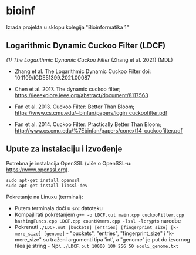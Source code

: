

# bioinf
Izrada projekta u sklopu kolegija "Bioinformatika 1"

## Logarithmic Dynamic Cuckoo Filter (LDCF)

*(1) The Logarithmic Dynamic Cuckoo Filter* (Zhang et al. 2021) (MDL)

- Zhang et al. The Logarithmic Dynamic Cuckoo Filter 
	doi: 10.1109/ICDE51399.2021.00087
	
- Chen et al. 2017. The dynamic cuckoo filter; https://ieeexplore.ieee.org/abstract/document/8117563
- Fan et al. 2013. Cuckoo Filter: Better Than Bloom;
https://www.cs.cmu.edu/~binfan/papers/login_cuckoofilter.pdf
- Fan et al. 2014. Cuckoo Filter: Practically Better Than Bloom;
http://www.cs.cmu.edu/%7Ebinfan/papers/conext14_cuckoofilter.pdf

## Upute za instalaciju i izvođenje
Potrebna je instalacija OpenSSL (više o OpenSSL-u: https://www.openssl.org).

```txt
sudo apt-get install openssl
sudo apt-get install libssl-dev
```

Pokretanje na Linuxu (terminal):
- Putem terminala doći u `src` datoteku
- Kompajlirati pokretanjem `g++ -o LDCF.out main.cpp cuckooFilter.cpp hashingFuncs.cpp LDCF.cpp countKmers.cpp -lssl -lcrypto` naredbe
- Pokrenuti `./LDCF.out [buckets] [entries] [fingerprint_size] [k-mere_size] [genome]`
        - "buckets", "entries", "fingerprint_size" i "k-mere_size" su traženi argumenti tipa 'int', a "genome" je put do izvornog filea je string
        - Npr. `./LDCF.out 10000 100 256 50 ecoli_genome.txt`
